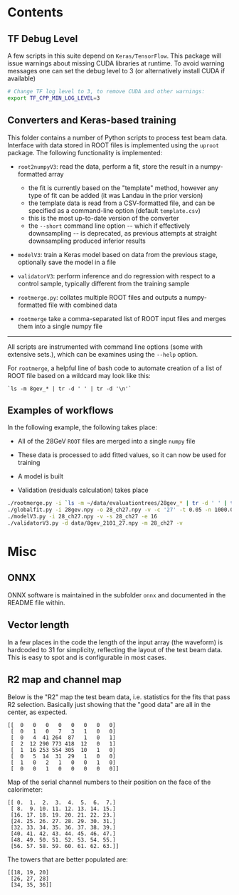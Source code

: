 # Contents

## TF Debug Level

A few scripts in this suite depend on `Keras/TensorFlow`.
This package will issue warnings about missing CUDA libraries at runtime.
To avoid warning messages one can set the debug level to 3 (or alternatively
install CUDA if available)

```bash
# Change TF log level to 3, to remove CUDA and other warnings:
export TF_CPP_MIN_LOG_LEVEL=3
```

## Converters and Keras-based training

This folder contains a number of Python scripts to process test beam data.
Interface with data stored in ROOT files is implemented using the `uproot`
package. The following functionality is implemented:

* `root2numpyV3`: read the data, perform a fit, store the result in a numpy-formatted array
   * the fit is currently based on the "template" method, however any type of fit can be added (it was Landau in the prior version)
   * the template data is read from a CSV-formatted file, and can be specified as a command-line option (default `template.csv`)
   * this is the most up-to-date version of the converter
   * the `--short` command line option -- which if effectively downsampling -- is deprecated, as previous attempts at straight downsampling produced inferior results

* `modelV3`: train a Keras model based on data from the previous stage, optionally
save the model in a file

* `validatorV3`: perform inference and do regression with respect to a control sample,
typically different from the training sample

* `rootmerge.py`: collates multiple ROOT files and outputs a numpy-formatted file
with combined data

* `rootmerge` take a comma-separated list of ROOT input files and merges them into a single numpy file


---

All scripts are instrumented with command line options (some with extensive sets.), which can
be examines using the `--help` option.


For `rootmerge`, a helpful line of bash code to automate creation of a list of ROOT file based
on a wildcard may look like this:

```
`ls -m 8gev_* | tr -d ' ' | tr -d '\n'`
```

## Examples of workflows

In the following example, the following takes place:

* All of the 28GeV `ROOT` files are merged into a single `numpy` file

* These data is processed to add fitted values, so it can now be used for training

* A model is built

* Validation (residuals calculation) takes place

```bash
./rootmerge.py -i `ls -m ~/data/evaluationtrees/28gev_* | tr -d ' ' | tr -d '\n'` -v -o 28gev.npy
./globalfit.py -i 28gev.npy -o 28_ch27.npy -v -c '27' -t 0.05 -n 1000.0 -p -r 0.95
./modelV3.py -i 28_ch27.npy -v -s 28_ch27 -e 16
./validatorV3.py -d data/8gev_2101_27.npy -m 28_ch27 -v
```

# Misc

## ONNX

ONNX software is maintained in the subfolder `onnx` and documented in the README file
within.

## Vector length

In a few places in the code the length of the input array (the waveform) is hardcoded
to 31 for simplicity, reflecting the layout of the test beam data.
This is easy to spot and is configurable in most cases.


## R2 map and channel map

Below is the "R2" map the test beam data, i.e. statistics
for the fits that pass R2 selection. Basically just showing
that the "good data" are all in the center, as expected.

```
[[  0   0   0   0   0   0   0   0]
 [  0   1   0   7   3   1   0   0]
 [  0   4  41 264  87   1   0   1]
 [  2  12 290 773 418  12   0   1]
 [  1  16 253 554 305  10   1   0]
 [  0   5  14  31  29   1   0   0]
 [  1   0   2   1   0   0   1   0]
 [  0   0   1   0   0   0   0   0]]
```

Map of the serial channel numbers to their
position on the face of the calorimeter:

```
[[ 0.  1.  2.  3.  4.  5.  6.  7.]
 [ 8.  9. 10. 11. 12. 13. 14. 15.]
 [16. 17. 18. 19. 20. 21. 22. 23.]
 [24. 25. 26. 27. 28. 29. 30. 31.]
 [32. 33. 34. 35. 36. 37. 38. 39.]
 [40. 41. 42. 43. 44. 45. 46. 47.]
 [48. 49. 50. 51. 52. 53. 54. 55.]
 [56. 57. 58. 59. 60. 61. 62. 63.]]
```

The towers that are better populated are:

```
[[18, 19, 20]
 [26, 27, 28]
 [34, 35, 36]]
```
